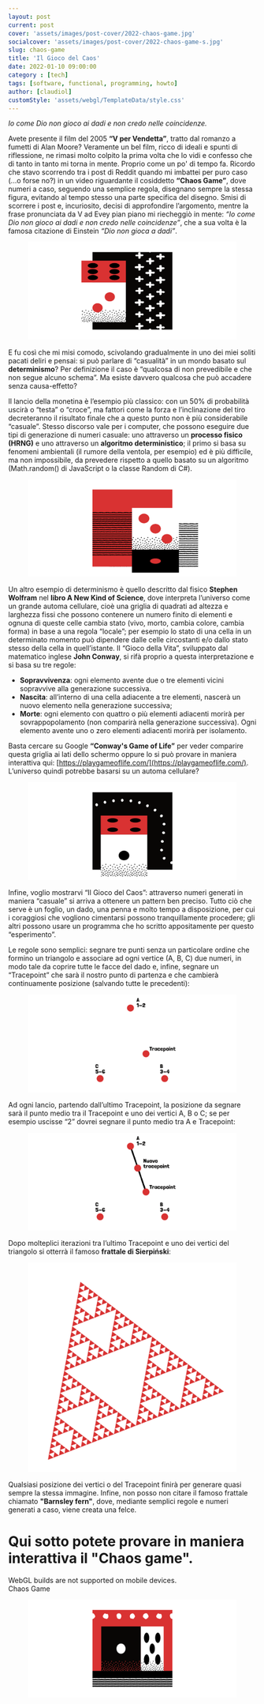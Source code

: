 ```yaml
---
layout: post
current: post
cover: 'assets/images/post-cover/2022-chaos-game.jpg'
socialcover: 'assets/images/post-cover/2022-chaos-game-s.jpg'
slug: chaos-game
title: 'Il Gioco del Caos'
date: 2022-01-10 09:00:00
category : [tech]
tags: [software, functional, programming, howto]
author: [claudiol]
customStyle: 'assets/webgl/TemplateData/style.css'
---
```


<cite>Io come Dio non gioco ai dadi e non credo nelle coincidenze.</cite>

Avete presente il film del 2005 **“V per Vendetta”**, tratto dal romanzo a fumetti di Alan Moore? Veramente un bel film, ricco di ideali e spunti di riflessione, ne rimasi molto colpito la prima volta che lo vidi e confesso che di tanto in tanto mi torna in mente. Proprio come un po' di tempo fa. Ricordo che stavo scorrendo tra i post di Reddit quando mi imbattei per puro caso (...o forse no?) in un video riguardante il cosiddetto **“Chaos Game”**, dove numeri a caso, seguendo una semplice regola, disegnano sempre la stessa figura, evitando al tempo stesso una parte specifica del disegno. Smisi di scorrere i post e, incuriosito, decisi di approfondire l’argomento, mentre la frase pronunciata da V ad Evey pian piano mi riecheggiò in mente: *“Io come Dio non gioco ai dadi e non credo nelle coincidenze”*, che a sua volta è la famosa citazione di Einstein *“Dio non gioca a dadi”*.

<figure style="text-align:center"><img src="/assets/images/post-content/chaos-game/chaos-game_s_001.png" alt="Chaos game" /></figure>

E fu così che mi misi comodo, scivolando gradualmente in uno dei miei soliti pacati deliri e pensai: si può parlare di “casualità” in un mondo basato sul **determinismo**? Per definizione il caso è “qualcosa di non prevedibile e che non segue alcuno schema”. Ma esiste davvero qualcosa che può accadere senza causa-effetto?

Il lancio della monetina è l’esempio più classico: con un 50% di probabilità uscirà o “testa” o “croce”, ma fattori come la forza e l’inclinazione del tiro decreteranno il risultato finale che a questo punto non è più considerabile “casuale”. Stesso discorso vale per i computer, che possono eseguire due tipi di generazione di numeri casuale: uno attraverso un **processo fisico (HRNG)** e uno attraverso un **algoritmo deterministico**; il primo si basa su fenomeni ambientali (il rumore della ventola, per esempio) ed è più difficile, ma non impossibile, da prevedere rispetto a quello basato su un algoritmo (Math.random() di JavaScript o la classe Random di C#).

<figure style="text-align:center"><img src="/assets/images/post-content/chaos-game/chaos-game_s_002.png" alt="Chaos game" /></figure>

Un altro esempio di determinismo è quello descritto dal fisico **Stephen Wolfram** nel **libro A New Kind of Science**, dove interpreta l’universo come un grande automa cellulare, cioè una griglia di quadrati ad altezza e larghezza fissi che possono contenere un numero finito di elementi e ognuna di queste celle cambia stato (vivo, morto, cambia colore, cambia forma) in base a una regola “locale”; per esempio lo stato di una cella in un determinato momento può dipendere dalle celle circostanti e/o dallo stato stesso della cella in quell’istante. Il “Gioco della Vita”, sviluppato dal matematico inglese **John Conway**, si rifà proprio a questa interpretazione e si basa su tre regole:

*   **Sopravvivenza**: ogni elemento avente due o tre elementi vicini sopravvive alla generazione successiva.
*   **Nascita**: all’interno di una cella adiacente a tre elementi, nascerà un nuovo elemento nella generazione successiva;
*   **Morte**: ogni elemento con quattro o più elementi adiacenti morirà per sovrappopolamento (non comparirà nella generazione successiva). Ogni elemento avente uno o zero elementi adiacenti morirà per isolamento.

Basta cercare su Google **“Conway's Game of Life”** per veder comparire questa griglia ai lati dello schermo oppure lo si può provare in maniera interattiva qui: [https://playgameoflife.com/](https://playgameoflife.com/). L’universo quindi potrebbe basarsi su un automa cellulare?

<figure style="text-align:center"><img src="/assets/images/post-content/chaos-game/chaos-game_s_003.png" alt="Chaos game" /></figure>

Infine, voglio mostrarvi “Il Gioco del Caos”: attraverso numeri generati in maniera “casuale” si arriva a ottenere un pattern ben preciso. Tutto ciò che serve è un foglio, un dado, una penna e molto tempo a disposizione, per cui i coraggiosi che vogliono cimentarsi possono tranquillamente procedere; gli altri possono usare un programma che ho scritto appositamente per questo “esperimento”.

Le regole sono semplici: segnare tre punti senza un particolare ordine che formino un triangolo e associare ad ogni vertice (A, B, C) due numeri, in modo tale da coprire tutte le facce del dado e, infine, segnare un “Tracepoint” che sarà il nostro punto di partenza e che cambierà continuamente posizione (salvando tutte le precedenti):
<figure style="text-align:center"><img src="/assets/images/post-content/chaos-game/chaos-game_s_005.png" alt="Chaos game" /></figure>

Ad ogni lancio, partendo dall’ultimo Tracepoint, la posizione da segnare sarà il punto medio tra il Tracepoint e uno dei vertici A, B o C; se per esempio uscisse “2” dovrei segnare il punto medio tra A e Tracepoint:
<figure style="text-align:center"><img src="/assets/images/post-content/chaos-game/chaos-game_s_006.png" alt="Chaos game" /></figure>

Dopo molteplici iterazioni tra l’ultimo Tracepoint e uno dei vertici del triangolo si otterrà il famoso **frattale di Sierpiński**:
<figure style="text-align:center"><img src="/assets/images/post-content/chaos-game/chaos-game_s_007.png" alt="Chaos game" /></figure>

Qualsiasi posizione dei vertici o del Tracepoint finirà per generare quasi sempre la stessa immagine. Infine, non posso non citare il famoso frattale chiamato **"Barnsley fern"**, dove, mediante semplici regole e numeri generati a caso, viene creata una felce.

# Qui sotto potete provare in maniera interattiva il "Chaos game".
<div id="unity-container" class="unity-desktop">
  <canvas id="unity-canvas" width="960" height="600"></canvas>
  <div id="unity-loading-bar">
    <div id="unity-logo"></div>
    <div id="unity-progress-bar-empty">
      <div id="unity-progress-bar-full"></div>
    </div>
  </div>
  <div id="unity-mobile-warning">
    WebGL builds are not supported on mobile devices.
  </div>
  <div id="unity-footer">
    <div id="unity-webgl-logo"></div>
    <div id="unity-fullscreen-button"></div>
    <div id="unity-build-title">Chaos Game</div>
  </div>
</div>

<script>
  console.log('Qui');
  var buildUrl = "/assets/webgl/Build";
  var loaderUrl = buildUrl + "/Build.loader.js";
  var config = {
    dataUrl: buildUrl + "/Build.data",
    frameworkUrl: buildUrl + "/Build.framework.js",
    codeUrl: buildUrl + "/Build.wasm",
    streamingAssetsUrl: "StreamingAssets",
    companyName: "DefaultCompany",
    productName: "Chaos Game",
    productVersion: "0.1",
  };

  var container = document.querySelector("#unity-container");
  var canvas = document.querySelector("#unity-canvas");
  var loadingBar = document.querySelector("#unity-loading-bar");
  var progressBarFull = document.querySelector("#unity-progress-bar-full");
  var fullscreenButton = document.querySelector("#unity-fullscreen-button");
  var mobileWarning = document.querySelector("#unity-mobile-warning");

  // By default Unity keeps WebGL canvas render target size matched with
  // the DOM size of the canvas element (scaled by window.devicePixelRatio)
  // Set this to false if you want to decouple this synchronization from
  // happening inside the engine, and you would instead like to size up
  // the canvas DOM size and WebGL render target sizes yourself.
  // config.matchWebGLToCanvasSize = false;

  if (/iPhone|iPad|iPod|Android/i.test(navigator.userAgent)) {
    container.className = "unity-mobile";
    // Avoid draining fillrate performance on mobile devices,
    // and default/override low DPI mode on mobile browsers.
    config.devicePixelRatio = 1;
    mobileWarning.style.display = "block";
    setTimeout(() => {
      mobileWarning.style.display = "none";
    }, 5000);
  } else {
    canvas.style.width = "960px";
    canvas.style.height = "600px";
  }
  loadingBar.style.display = "block";

  var script = document.createElement("script");
  script.src = loaderUrl;
  script.onload = () => {
    createUnityInstance(canvas, config, (progress) => {
      progressBarFull.style.width = 100 * progress + "%";
    }).then((unityInstance) => {
      loadingBar.style.display = "none";
      fullscreenButton.onclick = () => {
        unityInstance.SetFullscreen(1);
      };
    }).catch((message) => {
      alert(message);
    });
  };
  document.body.appendChild(script);
</script>

<figure style="text-align:center"><img src="/assets/images/post-content/chaos-game/chaos-game_s_004.png" alt="Chaos game" /></figure>